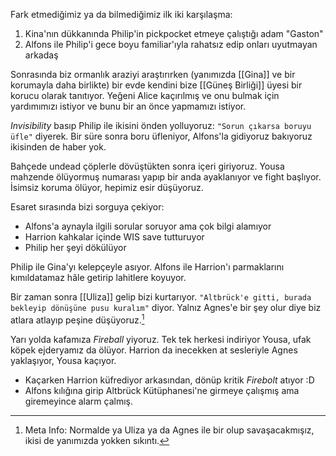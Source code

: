 Fark etmediğimiz ya da bilmediğimiz ilk iki karşılaşma:  
  
1) Kina'nın dükkanında Philip'in pickpocket etmeye çalıştığı adam "Gaston"  
2) Alfons ile Philip'i gece boyu familiar'ıyla rahatsız edip onları uyutmayan arkadaş  
  
Sonrasında biz ormanlık araziyi araştırırken (yanımızda [[Gina]] ve bir korumayla daha birlikte) bir evde kendini bize [[Güneş Birliği]] üyesi bir korucu olarak tanıtıyor. Yeğeni Alice kaçırılmış ve onu bulmak için yardımımızı istiyor ve bunu bir an önce yapmamızı istiyor.  
  
*Invisibility* basıp Philip ile ikisini önden yolluyoruz: `"Sorun çıkarsa boruyu üfle"` diyerek. Bir süre sonra boru üfleniyor, Alfons'la gidiyoruz bakıyoruz ikisinden de haber yok.  
  
Bahçede undead çöplerle dövüştükten sonra içeri giriyoruz. Yousa mahzende ölüyormuş numarası yapıp bir anda ayaklanıyor ve fight başlıyor. İsimsiz koruma ölüyor, hepimiz esir düşüyoruz.  
  
Esaret sırasında bizi sorguya çekiyor:  
  
- Alfons'a aynayla ilgili sorular soruyor ama çok bilgi alamıyor  
- Harrion kahkalar içinde WIS save tutturuyor  
- Philip her şeyi dökülüyor  
  
Philip ile Gina'yı kelepçeyle asıyor. Alfons ile Harrion'ı parmaklarını kımıldatamaz hâle getirip lahitlere koyuyor.  
  
Bir zaman sonra [[Uliza]] gelip bizi kurtarıyor. `"Altbrück'e gitti, burada bekleyip dönüşüne pusu kuralım"` diyor. Yalnız Agnes'e bir şey olur diye biz atlara atlayıp peşine düşüyoruz.[^1]  
  
Yarı yolda kafamıza *Fireball* yiyoruz. Tek tek herkesi indiriyor Yousa, ufak köpek ejderyamız da ölüyor. Harrion da inecekken at sesleriyle Agnes yaklaşıyor, Yousa kaçıyor.  
  
- Kaçarken Harrion küfrediyor arkasından, dönüp kritik *Firebolt* atıyor :D  
- Alfons kılığına girip Altbrück Kütüphanesi'ne girmeye çalışmış ama giremeyince alarm çalmış.  
  
[^1]: Meta Info: Normalde ya Uliza ya da Agnes ile bir olup savaşacakmışız, ikisi de yanımızda yokken sıkıntı.